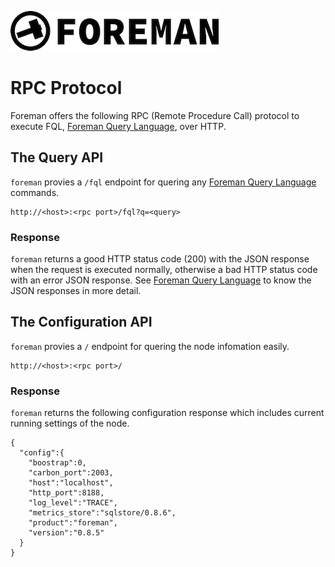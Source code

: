 ![logo](./img/icon.png)

# RPC Protocol

Foreman offers the following RPC (Remote Procedure Call) protocol to execute FQL, [Foreman Query Language](dsl.md), over HTTP.

## The Query API

`foreman` provies a `/fql` endpoint for quering any [Foreman Query Language](dsl.md) commands.

```
http://<host>:<rpc port>/fql?q=<query>
```

### Response

`foreman` returns a good HTTP status code (200) with the JSON response when the request is executed normally, otherwise a bad HTTP status code with an error JSON response. See [Foreman Query Language](dsl.md) to know the JSON responses in more detail. 

## The Configuration API

`foreman` provies a `/` endpoint for quering the node infomation easily.

```
http://<host>:<rpc port>/
```

### Response 

`foreman` returns the following configuration response which includes current running settings of the node.

```
{
  "config":{
    "boostrap":0,
    "carbon_port":2003,
    "host":"localhost",
    "http_port":8188, 
    "log_level":"TRACE",
    "metrics_store":"sqlstore/0.8.6",
    "product":"foreman",
    "version":"0.8.5"
  }
}
```
